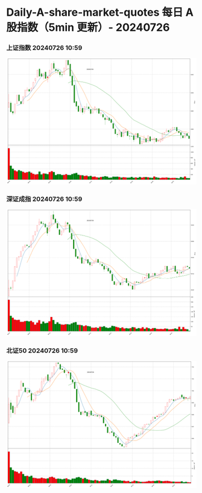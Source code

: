 
# Daily-A-share-market-quotes 每日 A 股指数（5min 更新）- 20240726

### 上证指数 20240726 10:59
![](./fig/2024/7/20240726-sh000001.png)

### 深证成指 20240726 10:59
![](./fig/2024/7/20240726-sz399001.png)

### 北证50 20240726 10:59
![](./fig/2024/7/20240726-bj899050.png)
